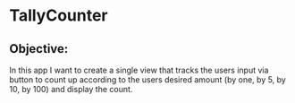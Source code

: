 # TallyCounter

## Objective:
In this app I want to create a single view that tracks the users input via button to count up according to the users desired amount (by one, by 5, by 10, by 100) and display the count.
